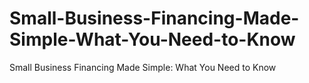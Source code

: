# Small-Business-Financing-Made-Simple-What-You-Need-to-Know
Small Business Financing Made Simple: What You Need to Know
